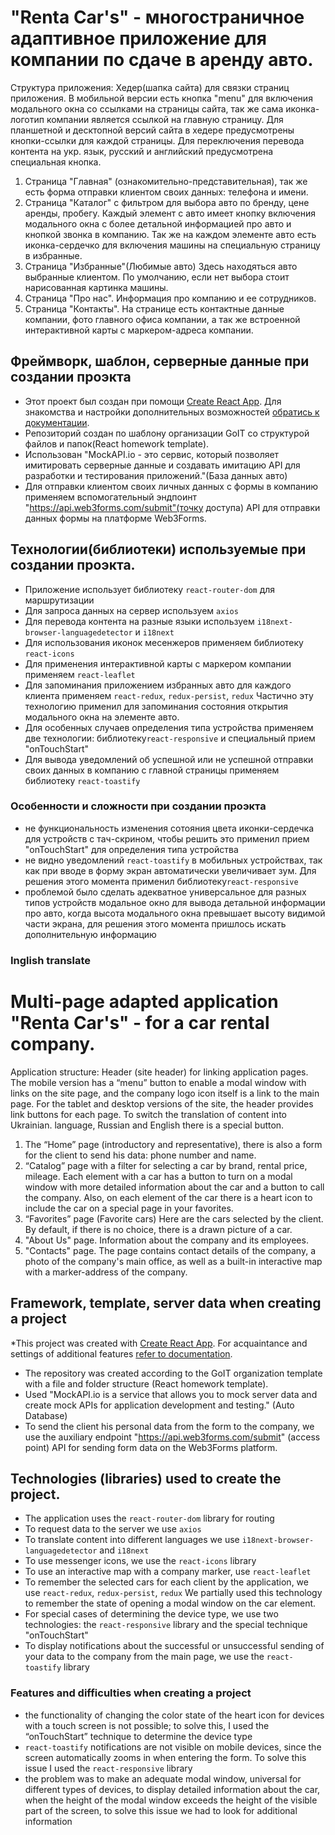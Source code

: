 # "Renta Car's" -  многостраничное адаптивное приложение для компании по сдаче в аренду авто.
 Структура приложения:
 Хедер(шапка сайта) для связки страниц приложения. В мобильной версии есть кнопка "menu" для включения модального окна со ссылками на страницы сайта, так же сама иконка-логотип компании является ссылкой на главную страницу. Для планшетной и десктопной версий сайта в хедере предусмотрены кнопки-ссылки для каждой страницы. Для переключения перевода контента на укр. язык, русский и английский предусмотрена специальная кнопка.
 1. Страница "Главная" (ознакомительно-представительная), так же есть форма отправки клиентом своих данных: телефона и имени.
 2. Страница "Каталог" с фильтром для выбора авто по бренду, цене аренды, пробегу. Каждый элемент с  авто имеет кнопку включения модального окна с более детальной информацией про авто и кнопкой звонка в компанию. Так же на каждом элементе авто есть иконка-сердечко для включения машины на специальную страницу в избранные.
 3. Страница "Избранные"(Любимые авто) Здесь находяться авто выбранные клиентом. По умолчанию, если нет выбора стоит нарисованная картинка машины.
 4. Страница "Про нас". Информация про компанию и ее сотрудников.
 5. Страница "Контакты". На странице есть контактные данные компании, фото главного офиса компании, а так же встроенной интерактивной карты с маркером-адреса компании.
 ## Фреймворк, шаблон, серверные данные при создании проэкта
* Этот проект был создан при помощи
[Create React App](https://github.com/facebook/create-react-app). Для знакомства
и настройки дополнительных возможностей
[обратись к документации](https://facebook.github.io/create-react-app/docs/getting-started).
* Репозиторий создан по шаблону организации GoIT со структурой файлов и папок(React homework template).
* Использован "MockAPI.io - это сервис, который позволяет имитировать серверные данные и создавать имитацию API для разработки и тестирования приложений."(База данных авто)
* Для отправки клиентом своих личных данных с формы в компанию применяем вспомогательный эндпоинт  "https://api.web3forms.com/submit"(точку доступа) API для отправки данных формы на платформе Web3Forms.  
## Технологии(библиотеки) используемые при создании проэкта.
* Приложение использует библиотеку `react-router-dom` для маршрутизации
* Для запроса данных на сервер используем `axios`
* Для перевода контента на разные языки используем `i18next-browser-languagedetector` и `i18next`
* Для использования иконок месенжеров применяем библиотеку `react-icons`
* Для применения интерактивной карты с маркером компании применяем `react-leaflet`
* Для запоминания приложением избранных авто для каждого клиента применяем `react-redux`, `redux-persist`, `redux` Частично эту технологию применил для запоминания состояния открытия модального окна на элементе авто. 
* Для особенных случаев определения типа устройства применяем две технологии: библиотеку`react-responsive` и специальный прием "onTouchStart"
* Для вывода уведомлений об успешной или не успешной отправки своих данных в компанию с главной страницы применяем библиотеку `react-toastify`
### Особенности и сложности при создании проэкта
*  не функциональность изменения сотояния цвета иконки-сердечка для устройств с тач-скрином, чтобы решить это применил прием "onTouchStart" для определения типа устройства
* не видно уведомлений `react-toastify` в мобильных устройствах, так как при вводе в форму экран автоматически увеличивает зум. Для решения этого момента применил библиотеку`react-responsive`
* проблемой было сделать адекватное универсальное для разных типов устройств модальное окно для вывода детальной информации про авто, когда высота модального окна превышает высоту видимой части экрана, для решения этого момента пришлось искать дополнительную информацию

### Inglish translate
# Multi-page adapted application "Renta Car's" - for a car rental company.
 Application structure:
 Header (site header) for linking application pages. The mobile version has a “menu” button to enable a modal window with links on the site page, and the company logo icon itself is a link to the main page. For the tablet and desktop versions of the site, the header provides link buttons for each page. To switch the translation of content into Ukrainian. language, Russian and English there is a special button.
 1. The “Home” page (introductory and representative), there is also a form for the client to send his data: phone number and name.
 2. “Catalog” page with a filter for selecting a car by brand, rental price, mileage. Each element with a car has a button to turn on a modal window with more detailed information about the car and a button to call the company. Also, on each element of the car there is a heart icon to include the car on a special page in your favorites.
 3. “Favorites” page (Favorite cars) Here are the cars selected by the client. By default, if there is no choice, there is a drawn picture of a car.
 4. "About Us" page. Information about the company and its employees.
 5. "Contacts" page. The page contains contact details of the company, a photo of the company's main office, as well as a built-in interactive map with a marker-address of the company.
 ## Framework, template, server data when creating a project
*This project was created with
[Create React App](https://github.com/facebook/create-react-app). For acquaintance
and settings of additional features
[refer to documentation](https://facebook.github.io/create-react-app/docs/getting-started).
* The repository was created according to the GoIT organization template with a file and folder structure (React homework template).
* Used "MockAPI.io is a service that allows you to mock server data and create mock APIs for application development and testing." (Auto Database)
* To send the client his personal data from the form to the company, we use the auxiliary endpoint "https://api.web3forms.com/submit" (access point) API for sending form data on the Web3Forms platform.
## Technologies (libraries) used to create the project.
* The application uses the `react-router-dom` library for routing
* To request data to the server we use `axios`
* To translate content into different languages ​​we use `i18next-browser-languagedetector` and `i18next`
* To use messenger icons, we use the `react-icons` library
* To use an interactive map with a company marker, use `react-leaflet`
* To remember the selected cars for each client by the application, we use `react-redux`, `redux-persist`, `redux` We partially used this technology to remember the state of opening a modal window on the car element.
* For special cases of determining the device type, we use two technologies: the `react-responsive` library and the special technique "onTouchStart"
* To display notifications about the successful or unsuccessful sending of your data to the company from the main page, we use the `react-toastify` library
### Features and difficulties when creating a project
* the functionality of changing the color state of the heart icon for devices with a touch screen is not possible; to solve this, I used the “onTouchStart” technique to determine the device type
* `react-toastify` notifications are not visible on mobile devices, since the screen automatically zooms in when entering the form. To solve this issue I used the `react-responsive` library
* the problem was to make an adequate modal window, universal for different types of devices, to display detailed information about the car, when the height of the modal window exceeds the height of the visible part of the screen, to solve this issue we had to look for additional information
